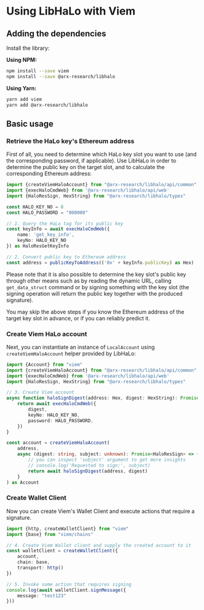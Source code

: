 # Using LibHaLo with Viem

## Adding the dependencies

Install the library:

**Using NPM:**
```bash
npm install --save viem
npm install --save @arx-research/libhalo
```
**Using Yarn:**
```bash
yarn add viem
yarn add @arx-research/libhalo
```

## Basic usage
### Retrieve the HaLo key's Ethereum address

First of all, you need to determine which HaLo key slot you want to use (and the corresponding password, if applicable).
Use LibHaLo in order to determine the public key on the target slot, and to calculate the corresponding Ethereum address:

```typescript
import {createViemHaloAccount} from "@arx-research/libhalo/api/common"
import {execHaloCmdWeb} from '@arx-research/libhalo/api/web'
import {HaloResSign, HexString} from "@arx-research/libhalo/types"

const HALO_KEY_NO = 8
const HALO_PASSWORD = "000000"

// 1. Query the HaLo tag for its public key
const keyInfo = await execHaloCmdWeb({
    name: 'get_key_info',
    keyNo: HALO_KEY_NO
}) as HaloResGetKeyInfo

// 2. Convert public key to Ethereum address
const address = publicKeyToAddress(('0x' + keyInfo.publicKey) as Hex)
```

Please note that it is also possible to determine the key slot's public key through other means such as
by reading the dynamic URL, calling `get_data_struct` command or by signing something with the key slot
(the signing operation will return the public key together with the produced signature).

You may skip the above steps if you know the Ethereum address of the target key slot in advance, or if you
can reliably predict it.

### Create Viem HaLo account

Next, you can instantiate an instance of `LocalAccount` using `createViemHaloAccount` helper provided by LibHaLo:
```typescript
import {Account} from "viem"
import {createViemHaloAccount} from "@arx-research/libhalo/api/common"
import {execHaloCmdWeb} from '@arx-research/libhalo/api/web'
import {HaloResSign, HexString} from "@arx-research/libhalo/types"

// 3. Create Viem account
async function haloSignDigest(address: Hex, digest: HexString): Promise<HaloResSign> {
    return await execHaloCmdWeb({
        digest,
        keyNo: HALO_KEY_NO,
        password: HALO_PASSWORD,
    })
}

const account = createViemHaloAccount(
    address,
    async (digest: string, subject: unknown): Promise<HaloResSign> => {
        // you can inspect 'subject' argument to get more insights
        // console.log('Requested to sign:', subject)
        return await haloSignDigest(address, digest)
    }
) as Account
```

### Create Wallet Client

Now you can create Viem's Wallet Client and execute actions that require a signature.

```typescript
import {http, createWalletClient} from "viem"
import {base} from "viem/chains"

// 4. Create Viem Wallet client and supply the created account to it
const walletClient = createWalletClient({
    account,
    chain: base,
    transport: http()
})

// 5. Invoke some action that requires signing
console.log(await walletClient.signMessage({
    message: "test123"
}))
```
